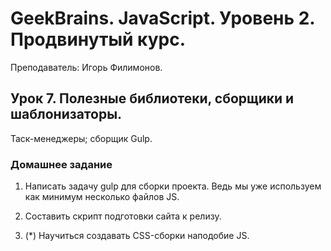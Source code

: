 # GeekBrains. JavaScript. Уровень 2. Продвинутый курс.
Преподаватель: Игорь Филимонов.

## Урок 7. Полезные библиотеки, сборщики и шаблонизаторы.
Таск-менеджеры; сборщик Gulp.

### Домашнее задание

1. Написать задачу gulp для сборки проекта. Ведь мы уже используем как минимум несколько файлов JS.

2. Составить скрипт подготовки сайта к релизу.

3. (*) Научиться создавать CSS-сборки наподобие JS.